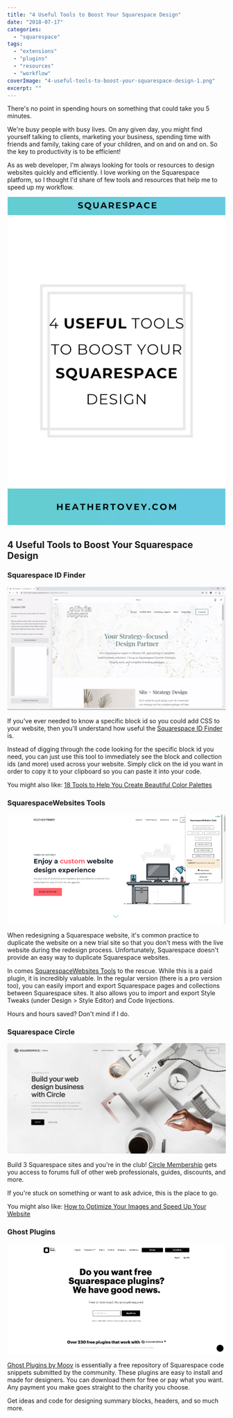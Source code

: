 ```yaml
---
title: "4 Useful Tools to Boost Your Squarespace Design"
date: "2018-07-17"
categories: 
  - "squarespace"
tags: 
  - "extensions"
  - "plugins"
  - "resources"
  - "workflow"
coverImage: "4-useful-tools-to-boost-your-squarespace-design-1.png"
excerpt: ""
---
```


There's no point in spending hours on something that could take you 5 minutes.

We're busy people with busy lives. On any given day, you might find yourself talking to clients, marketing your business, spending time with friends and family, taking care of your children, and on and on and on. So the key to productivity is to be efficient!

As as web developer, I'm always looking for tools or resources to design websites quickly and efficiently. I love working on the Squarespace platform, so I thought I'd share of few tools and resources that help me to speed up my workflow.

![ 4 Useful Tools to Boost Your Squarespace Design ](./images/4-useful-tools-to-boost-your-squarespace-design.png)

## 4 Useful Tools to Boost Your Squarespace Design

### Squarespace ID Finder

![](./images/sqs-id-finder-video.gif)

If you've ever needed to know a specific block id so you could add CSS to your website, then you'll understand how useful the [Squarespace ID Finder](https://heathertovey.com/squarespace-id-finder/) is.

Instead of digging through the code looking for the specific block id you need, you can just use this tool to immediately see the block and collection ids (and more) used across your website. Simply click on the id you want in order to copy it to your clipboard so you can paste it into your code.

You might also like: [18 Tools to Help You Create Beautiful Color Palettes](/blog/color-palette-tools)

### SquarespaceWebsites Tools

![ SquarespaceWebsites Tools is a plain but powerful Chrome extension with all the tools to import and export at your fingertips. ](./images/squarespacewebsites-tools.png)

When redesigning a Squarespace website, it's common practice to duplicate the website on a new trial site so that you don't mess with the live website during the redesign process. Unfortunately, Squarespace doesn't provide an easy way to duplicate Squarespace websites.

In comes [SquarespaceWebsites Tools](https://www.squarewebsites.org/squarespacewebsites-tools-extension-pro) to the rescue. While this is a paid plugin, it is incredibly valuable. In the regular version (there is a pro version too), you can easily import and export Squarespace pages and collections between Squarespace sites. It also allows you to import and export Style Tweaks (under Design > Style Editor) and Code Injections.

Hours and hours saved? Don't mind if I do.

### Squarespace Circle

![](./images/squarespace-circle-1024x517.png)

Build 3 Squarespace sites and you're in the club! [Circle Membership](https://circle.squarespace.com/) gets you access to forums full of other web professionals, guides, discounts, and more.

If you're stuck on something or want to ask advice, this is the place to go.

You might also like: [How to Optimize Your Images and Speed Up Your Website](/blog/optimize-your-images)

### Ghost Plugins

![Do you want free Squarespace plugins? We have good news.](./images/ghost-plugins.png)

[Ghost Plugins by Moov](https://www.ghostplugins.com/) is essentially a free repository of Squarespace code snippets submitted by the community. These plugins are easy to install and made for designers. You can download them for free or pay what you want. Any payment you make goes straight to the charity you choose.

Get ideas and code for designing summary blocks, headers, and so much more.

